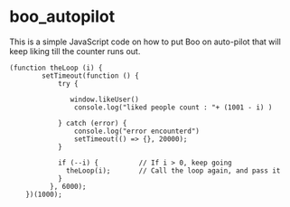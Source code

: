 # boo_autopilot
This is a simple JavaScript code on how to put Boo on auto-pilot that will keep liking till the counter runs out.

````
(function theLoop (i) {
        setTimeout(function () {
            try {
                
               window.likeUser()    
                console.log("liked people count : "+ (1001 - i) )
                
            } catch (error) {
                console.log("error encounterd")
                setTimeout(() => {}, 20000);
            }
           
            if (--i) {          // If i > 0, keep going
              theLoop(i);       // Call the loop again, and pass it 
            }
          }, 6000);
    })(1000);
````
